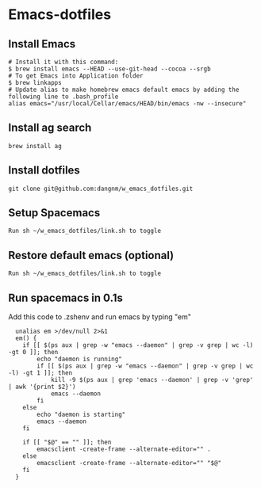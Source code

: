 # Emacs-dotfiles

## Install Emacs
    # Install it with this command:
    $ brew install emacs --HEAD --use-git-head --cocoa --srgb
    # To get Emacs into Application folder 
    $ brew linkapps
    # Update alias to make homebrew emacs default emacs by adding the following line to .bash_profile
    alias emacs="/usr/local/Cellar/emacs/HEAD/bin/emacs -nw --insecure"

## Install ag search
    brew install ag

## Install dotfiles
    git clone git@github.com:dangnm/w_emacs_dotfiles.git
## Setup Spacemacs
    Run sh ~/w_emacs_dotfiles/link.sh to toggle

## Restore default emacs (optional)
    Run sh ~/w_emacs_dotfiles/link.sh to toggle

## Run spacemacs in 0.1s
Add this code to .zshenv and run emacs by typing "em"

```
  unalias em >/dev/null 2>&1
  em() {
    if [[ $(ps aux | grep -w "emacs --daemon" | grep -v grep | wc -l) -gt 0 ]]; then
        echo "daemon is running"
        if [[ $(ps aux | grep -w "emacs --daemon" | grep -v grep | wc -l) -gt 1 ]]; then
            kill -9 $(ps aux | grep 'emacs --daemon' | grep -v 'grep' | awk '{print $2}')
            emacs --daemon
        fi
    else
        echo "daemon is starting"
        emacs --daemon
    fi

    if [[ "$@" == "" ]]; then
        emacsclient -create-frame --alternate-editor="" .
    else
        emacsclient -create-frame --alternate-editor="" "$@"
    fi
  }
```




